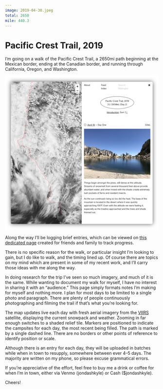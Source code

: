 ```yaml
---
image: 2019-04-30.jpeg
total: 2650
mile: 440.3
---
```


# Pacific Crest Trail, 2019

I’m going on a walk of the Pacific Crest Trail, a 2650mi path beginning at the Mexican border, ending at the Canadian border, and running through California, Oregon, and Washington.

[![r:100](preview.png)](/pct)

Along the way I’ll be logging brief entries, which can be viewed on [this dedicated page](/pct) created for friends and family to track progress.

<!-- more -->

There is no specific reason for the walk, or particular insight I’m looking to gain, but I do like to walk, and the timing lined up. Of course there are topics on my mind which are present in some of my recent work, and I’ll carry those ideas with me along the way.

In doing research for the trip I’ve seen so much imagery, and much of it is the same. While wanting to document my walk for myself, I have no interest in sharing it with an “audience.” This page simply formats notes I’m making for myself and nothing more. I plan for most days to be limited to a single photo and paragraph. There are plenty of people continuously photographing and filming the trail if that’s what you’re looking for.

The map updates live each day with fresh aerial imagery from the [VIIRS](https://ncc.nesdis.noaa.gov/VIIRS/) satellite, displaying the current snowpack and weather. Zooming in far enough switches to a shaded relief tile. Markers are positioned to indicate the campsites for each day, the most recent being filled. The path is marked by a single dashed line. There are no borders or other points of reference to identify position or scale.

Although there is an entry for each day, they will be uploaded in batches while when in town to resupply, somewhere between ever 4–5 days. The majority are written on my phone, so please excuse grammatical errors.

If you’re appreciative of the effort, feel free to buy me a drink or coffee for when I’m in town, either via Venmo (jondashkyle) or Cash ($jondashkyle).

Cheers!
